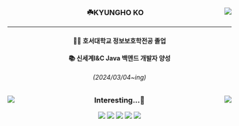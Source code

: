 <div align="center">

<img align="right" src="http://mazassumnida.wtf/api/v2/generate_badge?boj=rhrudgh12"/>

### ☘️KYUNGHO KO

---

  <h4>👨‍🎓 호서대학교 정보보호학전공 졸업</h4> 
  <h4>📚 신세계I&C Java 백앤드 개발자 양성</h4>
  <h6>(2024/03/04~ing)<h6>  

</div>

<H2></H2>
<div align="center">
  <img align="right" src="http://mazandi.herokuapp.com/api?handle=rhrudgh12&theme=warm"/>
    
  <!-- <img align="right" src="https://user-images.githubusercontent.com/25841814/79395484-5081ae80-7fac-11ea-9e27-ac91472e31dd.png" width = 40%> -->
    
  <img align="left" src="https://github-readme-stats.vercel.app/api/top-langs/?username=yoaruku&layout=compact"/>
 
  ### Interesting...🤔
  
  <img src="https://img.shields.io/badge/Java-orange">
  <img src="https://img.shields.io/badge/Git-F05032?style=flat&logo=Git&logoColor=white">
  <img src="https://img.shields.io/badge/GitHub-181717?style=flat&logo=github&logoColor=white">
  <img src="https://img.shields.io/badge/macOS-000000?style=flat&logo=apple&logoColor=white">
  <img src="https://img.shields.io/badge/Notion-000000?style=flat&logo=notion&logoColor=white">
  
</div>
